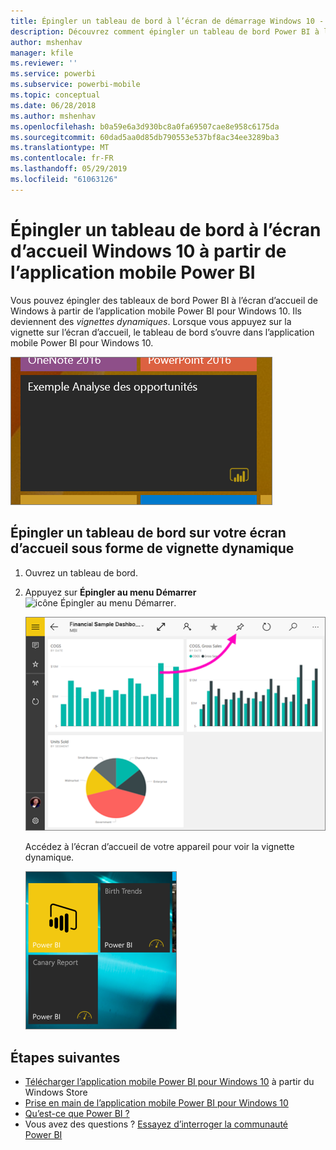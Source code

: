 ```yaml
---
title: Épingler un tableau de bord à l’écran de démarrage Windows 10 - Application mobile Power BI
description: Découvrez comment épingler un tableau de bord Power BI à l’écran d’accueil Windows 10 à partir de l’application mobile Power BI de façon à voir toutes vos mesures critiques en un coup d’œil.
author: mshenhav
manager: kfile
ms.reviewer: ''
ms.service: powerbi
ms.subservice: powerbi-mobile
ms.topic: conceptual
ms.date: 06/28/2018
ms.author: mshenhav
ms.openlocfilehash: b0a59e6a3d930bc8a0fa69507cae8e958c6175da
ms.sourcegitcommit: 60dad5aa0d85db790553e537bf8ac34ee3289ba3
ms.translationtype: MT
ms.contentlocale: fr-FR
ms.lasthandoff: 05/29/2019
ms.locfileid: "61063126"
---
```

# <a name="pin-a-dashboard-to-your-windows-10-start-screen-from-the-power-bi-mobile-app"></a>Épingler un tableau de bord à l’écran d’accueil Windows 10 à partir de l’application mobile Power BI
Vous pouvez épingler des tableaux de bord Power BI à l’écran d’accueil de Windows à partir de l’application mobile Power BI pour Windows 10. Ils deviennent des *vignettes dynamiques*. Lorsque vous appuyez sur la vignette sur l’écran d’accueil, le tableau de bord s’ouvre dans l’application mobile Power BI pour Windows 10.

![Vignette dynamique Windows](./media/mobile-pin-dashboard-start-screen-windows-10-phone-app/power-bi-windows-10-pin-start-screen.png)

## <a name="pin-a-dashboard-to-your-start-screen-as-a-live-tile"></a>Épingler un tableau de bord sur votre écran d’accueil sous forme de vignette dynamique
1. Ouvrez un tableau de bord.
2. Appuyez sur **Épingler au menu Démarrer** ![icône Épingler au menu Démarrer](./media/mobile-pin-dashboard-start-screen-windows-10-phone-app/power-bi-windows-10-pin-start-icon.png).
   
   ![Barre supérieure de l’application mobile Windows 10](./media/mobile-pin-dashboard-start-screen-windows-10-phone-app/power-bi-windows-10-pin-start.png)
   
   Accédez à l’écran d’accueil de votre appareil pour voir la vignette dynamique.
   
   ![Vignette dynamique Windows 10](./media/mobile-pin-dashboard-start-screen-windows-10-phone-app/pbi_win10ph_startscrn.png)

## <a name="next-steps"></a>Étapes suivantes
* [Télécharger l’application mobile Power BI pour Windows 10](http://go.microsoft.com/fwlink/?LinkID=526478) à partir du Windows Store  
* [Prise en main de l’application mobile Power BI pour Windows 10](mobile-windows-10-phone-app-get-started.md)  
* [Qu’est-ce que Power BI ?](../../power-bi-overview.md)
* Vous avez des questions ? [Essayez d’interroger la communauté Power BI](http://community.powerbi.com/)

